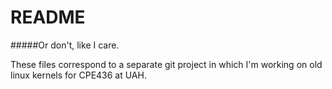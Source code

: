 # README
#####Or don't, like I care.

These files correspond to a separate git project in which I'm working on old linux kernels for CPE436 at UAH.